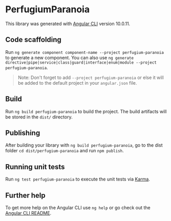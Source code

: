 # PerfugiumParanoia

This library was generated with [Angular CLI](https://github.com/angular/angular-cli) version 10.0.11.

## Code scaffolding

Run `ng generate component component-name --project perfugium-paranoia` to generate a new component. You can also use `ng generate directive|pipe|service|class|guard|interface|enum|module --project perfugium-paranoia`.
> Note: Don't forget to add `--project perfugium-paranoia` or else it will be added to the default project in your `angular.json` file. 

## Build

Run `ng build perfugium-paranoia` to build the project. The build artifacts will be stored in the `dist/` directory.

## Publishing

After building your library with `ng build perfugium-paranoia`, go to the dist folder `cd dist/perfugium-paranoia` and run `npm publish`.

## Running unit tests

Run `ng test perfugium-paranoia` to execute the unit tests via [Karma](https://karma-runner.github.io).

## Further help

To get more help on the Angular CLI use `ng help` or go check out the [Angular CLI README](https://github.com/angular/angular-cli/blob/master/README.md).
